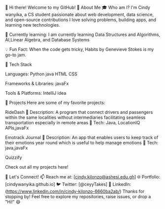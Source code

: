 👋 Hi there! Welcome to my GitHub!
🌟 About Me
🎓 Who am I?
I'm Cindy wanyika, a CS student passionate about web development, data science, and open-source contributions
I love solving problems, building apps, and learning new technologies.

🌱 Currently learning:
I am currently learning Data Structures and Algorithms, AI,Linear Algebra, and Database Systems

💡 Fun Fact:
When the code gets tricky, Habits by Genevieve Stokes is my go-to jam. 

🔧 Tech Stack


Languages:
Python
java
HTML
CSS


Frameworks & Libraries:
javaFx

Tools & Platforms:
IntelliJ idea


📂 Projects
Here are some of my favorite projects:

RideDash
🔹 Description: A program that connect drivers and passengers within the same localities without intermediaries facilitating seamless transportation especially in remote areas
🔹 Tech: Java, LocationIQ APIs,javaFx

Emotrack Journal
🔹 Description: An app that enables users to keep track of their emotions year round which is useful to help manage emotions
🔹 Tech: java,javaFx

Quizzify

Check out all my projects here!

💬 Let's Connect!
📫 Reach me at: [cindy.kilonzo@ashesi.edu.gh]
🌐 Portfolio: [cindywanyika.github.io]
🐦 Twitter: [@ceyyTakes]
💼 LinkedIn:(https://www.linkedin.com/in/cindy-kilonzo-6660ba2ab/)
Thanks for stopping by! Feel free to explore my repositories, raise issues, or drop a "Hi!" 😄
